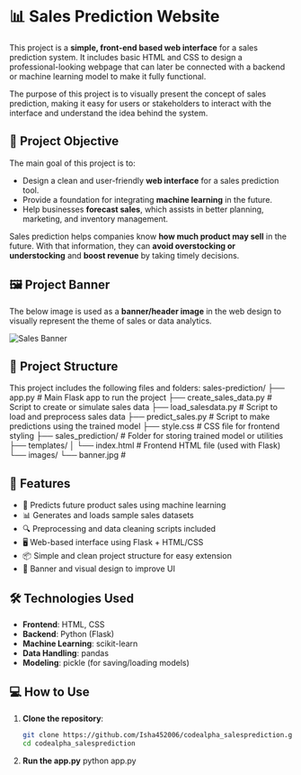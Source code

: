 # 📊 Sales Prediction Website

This project is a **simple, front-end based web interface** for a sales prediction system. It includes basic HTML and CSS to design a professional-looking webpage that can later be connected with a backend or machine learning model to make it fully functional.

The purpose of this project is to visually present the concept of sales prediction, making it easy for users or stakeholders to interact with the interface and understand the idea behind the system.


## 🎯 Project Objective

The main goal of this project is to:

- Design a clean and user-friendly **web interface** for a sales prediction tool.
- Provide a foundation for integrating **machine learning** in the future.
- Help businesses **forecast sales**, which assists in better planning, marketing, and inventory management.

Sales prediction helps companies know **how much product may sell** in the future. With that information, they can **avoid overstocking or understocking** and **boost revenue** by taking timely decisions.

## 🖼️ Project Banner

The below image is used as a **banner/header image** in the web design to visually represent the theme of sales or data analytics.

![Sales Banner](images/banner.jpg)




## 🧱 Project Structure

This project includes the following files and folders:
sales-prediction/ ├── app.py # Main Flask app to run the project 
├── create_sales_data.py # Script to create or simulate sales data 
├── load_salesdata.py # Script to load and preprocess sales data
├── predict_sales.py # Script to make predictions using the trained model
├── style.css # CSS file for frontend styling 
├── sales_prediction/ # Folder for storing trained model or utilities 
├── templates/ │ └── index.html # Frontend HTML file (used with Flask) └── images/ └── banner.jpg #

## 🚀 Features

- 🧠 Predicts future product sales using machine learning
- 📊 Generates and loads sample sales datasets
- 🔍 Preprocessing and data cleaning scripts included
- 🖥️ Web-based interface using Flask + HTML/CSS
- 📦 Simple and clean project structure for easy extension
- 📸 Banner and visual design to improve UI

## 🛠️ Technologies Used

- **Frontend**: HTML, CSS
- **Backend**: Python (Flask)
- **Machine Learning**: scikit-learn
- **Data Handling**: pandas
- **Modeling**: pickle (for saving/loading models)

## 💻 How to Use

1. **Clone the repository**:

   ```bash
   git clone https://github.com/Isha452006/codealpha_salesprediction.git
   cd codealpha_salesprediction
2. **Run the app.py**
   python app.py

   

  



